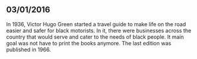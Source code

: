 03/01/2016
---
In 1936, Victor Hugo Green started a travel guide to make life on the road easier and safer for black motorists. In it, there were businesses across the country that would serve and cater to the needs of black people. It main goal was not have to print the books anymore. The last edition was published in 1966.